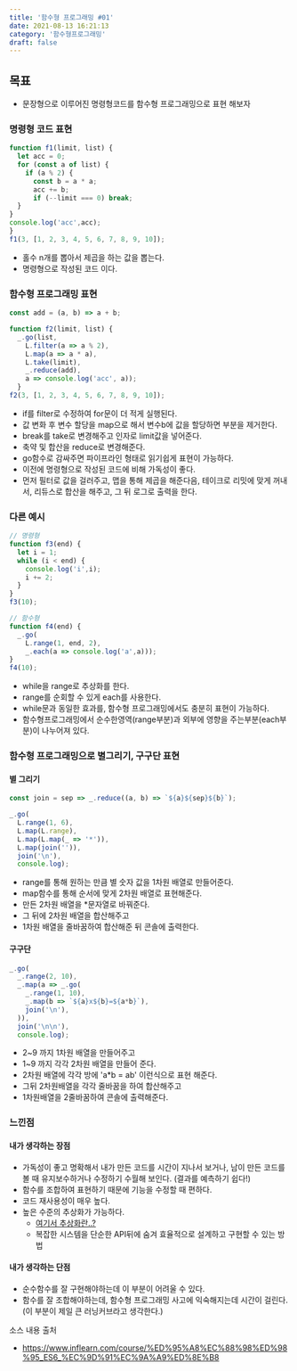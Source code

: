 ```yaml
---
title: '함수형 프로그래밍 #01'
date: 2021-08-13 16:21:13
category: '함수형프로그래밍'
draft: false
---
```


## 목표
- 문장형으로 이루어진 명령형코드를 함수형 프로그래밍으로 표현 해보자

### 명령형 코드 표현
```javascript
function f1(limit, list) {
  let acc = 0;
  for (const a of list) {
    if (a % 2) {
      const b = a * a;
      acc += b;
      if (--limit === 0) break;
  }
}
console.log('acc',acc);
}
f1(3, [1, 2, 3, 4, 5, 6, 7, 8, 9, 10]);
```
- 홀수 n개를 뽑아서 제곱을 하는 값을 뽑는다.
- 명령형으로 작성된 코드 이다.

### 함수형 프로그래밍 표현
```javascript
const add = (a, b) => a + b;

function f2(limit, list) {
  _.go(list,
    L.filter(a => a % 2),
    L.map(a => a * a),
    L.take(limit),
    _.reduce(add),
    a => console.log('acc', a));
  }
f2(3, [1, 2, 3, 4, 5, 6, 7, 8, 9, 10]);
```
- if를 filter로 수정하여 for문이 더 적게 실행된다.
- 값 변화 후 변수 할당을 map으로 해서 변수b에 값을 할당하면 부분을 제거한다.
- break를 take로 변경해주고 인자로 limit값을 넣어준다.
- 축약 및 합산을 reduce로 변경해준다.
- go함수로 감싸주면 파이프라인 형태로 읽기쉽게 표현이 가능하다.
- 이전에 명령형으로 작성된 코드에 비해 가독성이 좋다.
- 먼저 필터로 값을 걸러주고, 맵을 통해 제곱을 해준다음, 테이크로 리밋에 맞게 꺼내서, 리듀스로 합산을 해주고, 그 뒤 로그로 출력을 한다.

### 다른 예시
```javascript
// 명령형
function f3(end) {
  let i = 1;
  while (i < end) {
    console.log('i',i);
    i += 2;
  }
}
f3(10);

// 함수형
function f4(end) {
  _.go(
    L.range(1, end, 2),
    _.each(a => console.log('a',a)));
}
f4(10);
```
- while을 range로 추상화를 한다.
- range를 순회할 수 있게 each를 사용한다.
- while문과 동일한 효과를, 함수형 프로그래밍에서도 충분히 표현이 가능하다.
- 함수형프로그래밍에서 순수한영역(range부분)과 외부에 영향을 주는부분(each부분)이 나누어져 있다.

### 함수형 프로그래밍으로 별그리기, 구구단 표현

#### 별 그리기
```javascript
const join = sep => _.reduce((a, b) => `${a}${sep}${b}`);

_.go(
  L.range(1, 6),
  L.map(L.range),
  L.map(L.map(_ => '*')),
  L.map(join('')),
  join('\n'),
  console.log);
```
- range를 통해 원하는 만큼 별 숫자 값을 1차원 배열로 만들어준다.
- map함수를 통해 순서에 맞게 2차원 배열로 표현해준다.
- 만든 2차원 배열을 *문자열로 바꿔준다.
- 그 뒤에 2차원 배열을 합산해주고
- 1차원 배열을 줄바꿈하여 합산해준 뒤 콘솔에 출력한다.

#### 구구단
```javascript
_.go(
  _.range(2, 10),
  _.map(a => _.go(
    _.range(1, 10),
    _.map(b => `${a}x${b}=${a*b}`),
    join('\n'),
  )),
  join('\n\n'),
  console.log);
```
- 2~9 까지 1차원 배열을 만들어주고
- 1~9 까지 각각 2차원 배열을 만들어 준다.
- 2차원 배열에 각각 방에 'a*b = ab' 이런식으로 표현 해준다.
- 그뒤 2차원배열을 각각 줄바꿈을 하여 합산해주고
- 1차원배열을 2줄바꿈하여 콘솔에 출력해준다.

### 느낀점
#### 내가 생각하는 장점
- 가독성이 좋고 명확해서 내가 만든 코드를 시간이 지나서 보거나, 남이 만든 코드를 볼 때 유지보수하거나 수정하기 수월해 보인다. (결과를 예측하기 쉽다!)
- 함수를 조합하여 표현하기 때문에 기능을 수정할 때 편하다.
- 코드 재사용성이 매우 높다.
- 높은 수준의 추상화가 가능하다.
  - [여기서 추상화란..?](https://developer.mozilla.org/ko/docs/Glossary/Abstraction)
  - 복잡한 시스템을 단순한 API뒤에 숨겨 효율적으로 설계하고 구현할 수 있는 방법

#### 내가 생각하는 단점
- 순수함수를 잘 구현해야하는데 이 부분이 어려울 수 있다.
- 함수를 잘 조합해야하는데, 함수형 프로그래밍 사고에 익숙해지는데 시간이 걸린다.   
(이 부분이 제일 큰 러닝커브라고 생각한다.)


소스 내용 출처
- https://www.inflearn.com/course/%ED%95%A8%EC%88%98%ED%98%95_ES6_%EC%9D%91%EC%9A%A9%ED%8E%B8

